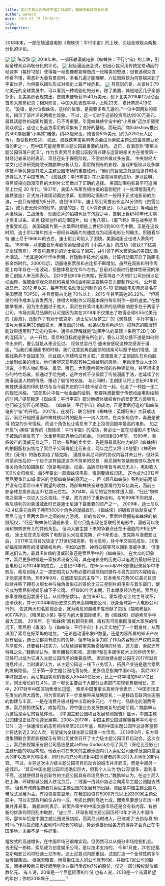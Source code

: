 ```yaml
---
title: 索尼主题公园角逐中国二线城市，蜘蛛侠最具商业价值
author: wetech
date: 2019-01-15 19:30:11
tags: 
categories: 
---
```

2018年末，一部压轴漫威电影《蜘蛛侠：平行宇宙》的上映，引起全球观众两极分化的评论。
<!-- more -->
<img align="center" border="0" src="https://imgcdn.yicai.com/uppics/images/2019/01/2c23dffc574acaaa7ab99d70ee13608a.jpg" />
<img align="center" border="0" src="https://imgcdn.yicai.com/uppics/images/2019/01/eb3a3d2589f6d548a9d8506c1b5343b7.jpg" />
陈汉辞
<img align="center" border="0" src="https://imgcdn.yicai.com/uppics/images/2019/01/23e3adb6bb3753f373ce53e7aa6b3a96.jpg" />
2018年末，一部压轴漫威电影《蜘蛛侠：平行宇宙》的上映，引起全球观众两极分化的评论。
<img align="center" border="0" src="https://imgcdn.yicai.com/uppics/images/2019/01/8e842d68bb10231f43fb0e86cee76e58.jpg" />
超级漫画迷会说，别出心裁采用传统定格动画的帧速率（每秒12帧）使得每一帧影像都能够做成一张精美的壁纸；但普通观众直呼看不懂，需恶补大量背景资料，多看几遍才能理解，六位蜘蛛侠为何穿越来到了宇宙世界，为何要以团队形式对抗史上最严峻危机。
<img align="center" border="0" src="https://imgcdn.yicai.com/uppics/images/2019/01/c6764418764b9f2cc445c64dee1524f3.jpg" />
有意思的是，从该片2.79亿美元的全球票房中，可以看到一种戏剧化的分布，除了美国，其他地区几乎全部扑街。北美票房表现突出，首周末便斩获3540万美元，创下北美2018年12月动画首周末票房纪录；相对而言，中国大陆表现平平，上映23天，累计票房4.19亿元。“没错，是六位蜘蛛侠，这样的故事，是需要多看几遍的。”一位中国网友的笑言，揭示了该片评论两极化现象。
不过，这一切对于这部投资高达9000万美元、最具话题性的动画片而言，已不再重要。毕竟蜘蛛侠宇宙中的“小黑蛛”迈尔斯颇受观众欢迎，这也让出品方索尼的续集有了良好的基础。而玩具厂商Sideshow推出的500座限量“小黑蛛”雕像，约43厘米高，预售价535美元（约为3792元人民币），备受铁粉欢迎。
如此，蜘蛛侠宇宙系列势必会成为索尼主题公园最具商业价值的IP之一，而中国可能是索尼主题公园最重要的战场。
近日，有消息称“索尼主题公园将落户武汉”，作为负责索尼主题公园投资兴建与运营的相关方在接受第一财经记者采访时表示，项目还处于保密阶段，不便对外做过多披露。
中央财经大学文化经济研究院院长魏鹏举分析认为，索尼所拥有的影视、游戏IP版权以及多媒体技术等优势是其进入主题公园市场的重要砝码，“他们的智慧之处是恰逢其时地选择进入了中国市场。”
《蜘蛛侠：平行宇宙》在北美获得票房成功，足以说明，将巨资投向动漫项目的大制片公司做出了正确的选择。
美国动画电影最早可追溯至上世纪 20 年代。1907年，美国人布莱克顿拍摄的喜剧短片《一张滑稽面孔的幽默姿态》正式拉开美国动画史序幕，初期的动画影片一般用于正式电影前的加演，一般只有短短的5分钟。直到1937年，迪士尼公司推出长达74分钟的《白雪公主》，成为史无前例的创举。遗憾的是，在《木偶奇遇记》、《小鹿班比》等动画长片播映后，二战爆发，动画长片的拍摄也处于沉寂之中，直到上世纪40年代末期才恢复过来。查克·琼斯创作的动画短片，如《兔八哥》、《戴飞鸭》等在战争期间也很受欢迎。
美国动画片第一次繁荣时期是上世纪50到60年代中期，正是在这段时期，迪士尼以每年推出一部经典动画片的速度成为动画电影业的霸主。但随着华特·迪士尼于1966年的去世，迪士尼公司陷入了困境，美国动画业也进入萧条时期。
1989年，以歌曲音乐与剧情紧密结合的《小美人鱼》的成功（收获2.11亿美元全球票房），不仅将悬崖边的迪士尼拉了回来，并引领了再次繁荣后的美国动画片潮流。
“尤其是90年代中后期，伴随数字技术的成熟，计算机动画开启了动画电影全新时代。2000年后，动画电影票房和占比都不断增加，虽然在观影和制作周期上每年存在一定波动，但整体稳定在15%左右。”目前对动画进行整体性研究的聚影汇创始人朱玉卿表示。
到20世纪90年代末期，好莱坞各个大制片公司纷纷涉足动画界，但被全球观众熟稔和喜爱的动画明星主要集中在头部制作公司。
公开数据显示，2012 年以来，每年有知名动漫公司制作的 6~10 部动画电影票房排名在美国票房 TOP50，并且票房占比达 70%以上，2015 年甚至高达96.22%。
“但高昂的制作成本与宣发费用，使得大的制作公司基本保持每年制作一部的速度。”在魏鹏举看来，因为生态圈过于庞大，索尼在好莱坞电影界的品牌影响更多在于两家子公司。市场对索尼品牌的认可是因为其在2018年不仅推出了取得全球8.55亿美元的《毒液》，还制作了有别于皮克斯、迪士尼以及梦工厂的《蜘蛛侠：平行宇宙》。该片大量采用3D动画技术，用漫画的分格、线条以及角色运动，把静态的胶版印刷效果运用到了动态电影中，通俗点理解就是“动画手法的呈现上采用了2D与3D的混搭风”。
从一开始，索尼的目标就是要有所创新。要么让观众猜不透是如何制作出来的，要么就是从来没见过。
视效总监丹尼·迪米安感叹这种灵感源于漫画，“当我们看漫画书的时候，我们注意到角色面部的线条可以赋予他们情感，这些线条并不是固定的，而且跟人体结构没有关联。”
这便启发了主创团队在角色脸上绘制线条的想法，他们希望这部电影有种二维绘制的感觉。
用动漫专业人士的话说，小到人物的眉头、鼻梁、嘴巴，大到曼哈顿大街的各种建筑物，甚至很多复杂的特性场景，都通过手绘完成，这种方式不仅保留了传统漫画手法，也延续了传统漫画里人物的情感，推动了剧情的发展。
与此同时，主创团队将上世纪60年代蜘蛛侠漫画的印刷技巧与当今最先进的CGI技术结合在一起，创造了一种独一无二的视觉风格。
“这部影片中每一帧画面的绘制，都要耗费数倍于传统动画电影绘制的时间。”提前锁定《蜘蛛侠：平行宇宙》部分新媒体版权合作的爱奇艺方面坦言，他们被这份匠心所感动。
《蜘蛛侠：平行宇宙》的成功，正是索尼打造的“蜘蛛侠电影宇宙”的开始。
2017年，在发行、联合制作《蜘蛛侠：英雄归来》大获成功后，索尼开始把漫画中蜘蛛侠以外的配角一一纳入其中。在众多角色中，毒液是彼得·帕克的头号宿敌，而这个角色也让索尼有了史上投资回报率最高的电影。
加之开启“小黑蛛”世界的《蜘蛛侠：平行宇宙》的成功，势必让一直在动漫影片市场处于被动的索尼有了一次重整电影界地位的机会。
时间回到20年前。
1999年，濒临破产的漫威无奈之下，开始一系列的卖卖卖，先是将最具影响力的IP《蜘蛛侠》的拍摄版权出售给了索尼子公司哥伦比亚影业，两年之后又将《X战警》《神奇四侠》《死侍》的版权卖给了福克斯。
漫威与索尼两家的协议内容并未公开，但好莱坞茶余饭后的一个段子这样描述这次不简单的交易：索尼拥有包括蜘蛛侠以及所有相关角色的拍摄版权（但是电视剧、动画、品牌商标等皆与索尼无关），电影收入100%全归索尼，每5年要出一部蜘蛛侠电影，否则要版权归还。
这也成为2012年索尼要重启山姆·雷米的老版蜘蛛侠的原因之一，但《超凡蜘蛛侠》系列的前两部并没有给索尼带来所期望的收益，两部蜘蛛侠全球总票房约为13亿美元，而前三部全球总票房高达37亿美元左右。
2014年，索尼的官方邮件遭入侵，“归还”蜘蛛侠之事第一次进入公众视线。于是，双方进行了重新谈判。与1999年不同的是，索尼谈判的对象漫威此时已是迪士尼旗下最重要的资产之一。
2009年，迪士尼以42.4亿美元收购了拥有5000个角色的漫威娱乐，《蜘蛛侠》的版权背后就变成了索尼与迪士尼两大霸主之间的权力游戏。
新的协议中，索尼继续拥有蜘蛛侠的拍摄版权，“归还”蜘蛛侠给漫威影业，但它只能出现在复联相关电影中，漫威可以使用和蜘蛛侠有关的其他角色。
但两大霸主接下来的争霸点还在于漫威的IP知识产权。
迪士尼在先后收购了电影巨头米拉麦克斯、卢卡斯影业、皮克斯与漫威影业后， 2017年又将目光锁定了21世纪福克斯。有消息称，待今年交易完成后，20世纪福克斯拥有的漫威版权角色，例如X战警、神奇四侠等可以回到漫威手里。
但漫画迷们认为，最具IP价值的漫威形象还是索尼手中的《蜘蛛侠》。
在大众的印象中，索尼更多时候是一家技术设备公司，其在电影业的历史可以追溯到最初哥伦比亚电影公司1924年的成立。
上世纪70年代，在Betamax与VHS影像纪录竞争中惨败后，索尼创始人之一盛田昭夫认为有必要将最高档的硬件与最先进的内容结合，才能掌握市场。1989年9月，在盛田昭夫的主导下，日本索尼花费60亿美元巨资陆续并购了拥有火炬女神与独角兽象征的哥伦比亚三星制片的电影与音乐部门，使它成为索尼影视娱乐旗下子公司。
但1980年代末期，日本爆发经济危机，索尼电影事业群也因票房不佳，从此惨赔数年。直到1997年，霍华德·斯金格主导改革，逐渐获利，并于2004年购历史悠久的米高梅电影公司，跃身全球第一大电影公司行列。
仅这两大知名影视企业，就为索尼的超级IP库贡献了包括《猫和老鼠》、《007系列》、《精灵鼠小弟》等在内的大量国际级IP。而《蜘蛛侠》却是索尼手中最大王牌。
2018年，在“蜘蛛侠”版权即将到期，版权有可能重回漫威大家族的情况下，索尼用《毒液》与《蜘蛛侠：平行宇宙》扎扎实实地打了一个翻身仗，从而巩固了索尼在好莱坞的地位。
“无论是动漫形象IP数量，还是内容所属的知识产权拥有层面，迪士尼都具有绝对的优势，但市场竞争力除了作为内容知识产权的深度与厚度外，还要看科技实力，以及给游客带来新奇独特的体验，这方面，索尼还有特殊之处。”魏鹏举认为，索尼拥有的影视、游戏IP和在多媒体技术上的传统优势，已经可以成为它进入主题公园市场的重要底牌。
索尼欲建主题公园在2017年就有消息传出，当时舆论认为，从主题公园这一线下业务切入、拓展产业链是适合索尼的发展路径。
至于第一家主题公园花落何处，更多信息指向中国市场。
索尼2017年财报显示，索尼集团实现销售收入85440亿日元，比上一财年增加9407亿日元，同比增长约12.4%。这一增长主要由于大部分业务部门实现销售额增长，其中，2017财年中国区销售增长迅猛。
索尼中国董事长高桥洋曾表示：“中国市场正在发生的两大趋势，将为索尼的下一步发展带来战略契机：一是移动互联网生态圈的构建与丰富，一是在消费升级过程中出现的多元化、个性化、品质化的消费需求。索尼将抓住契机、顺势而为，将中国业务发展推向新的战略阶段。”
魏鹏举认为这恰是索尼的智慧体现。
《中国主题公园项目发展预测报告》显示，中国主题公园建设正处在快速发展期，2008~2017年，中国主题公园游客量每年平均增长13%；这一快速增长的态势将持续至2020年底，届时中国主题公园年总游客量预计将达到近2.3亿人次，有望成为全球主题公园第一大市场。
2018年8月，东方奇境集团联合索尼影视娱乐有限公司就曾召开了主力级主题公园项目启动会，这次会上，索尼影视娱乐有限公司高级总裁Jeffrey Godsick介绍了索尼（哥伦比亚影业）主题乐园的项目构想。他表示将在未来的主题乐园内引入索尼公司全球范围内最强大的IP以及声光电技术，同时也将充分考虑到中国消费者的需求引入本地化的IP内容。
不过，主导这次主力级主题公园项目启动会的城市并非武汉，而是中部另一座城市。
“其实中国主题公园市场确实巨大，但我个人认为‘伪公园’居多，盈利率不高，这就使得具有创新性的主题公园具有市场竞争力。”魏鹏举认为，在迪士尼入驻上海、环球影城公园入驻北京后，二线偏一线城市势必会向索尼主题公园抛去绣球。
但也有政府招商者对索尼主题公园的发展有所迟疑，原因是中国主题公园以粗放式发展为主。有投资报告显示，在我国投资在5000万元以上的300家主题公园中，可以实现盈利的仅占约一成，亏损比例则高达七成，而索尼要想分市场一杯羹并非易事。
魏鹏举则表示，转型升级中的中国文旅市场还是会有有内容、有创新的优质的项目乱中取胜，“迪士尼、环球影城主题公园历经10年才进入中国市场，那10年恰是中国主题公园发展初期，而索尼此时进入，已缩减了‘去伪存真’的时间。”作为投资庞大盈利时间较长的项目，势必也要历经各方的博弈才会真正在中国落地，未尝不是一件好事。
 
 
粗放式的高速增长，在中国市场已很难实现，但仍然可以从细分市场挖掘机会。
吉田宪一郎称，索尼成为创意娱乐公司，是以技术支持的。
今年1月底，20世纪福克斯电影公司将归迪士尼所有。迪士尼启动内部重组，试图打造一个全球性的多平台传媒集团。
根据天眼查，杨幂担任法人的公司就有6家，并担任7家公司的股东，间接持股新三板挂牌明星企业嘉行传媒约7%的股份，仅这一部分股权就价值数亿元。
有人说，2018是一个巨星陨落的年份;也有人说，2018是一个充满希望的年份；你的2018属于________？
